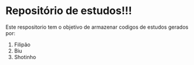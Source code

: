 # Repositório de estudos!!!

Este respositorio tem o objetivo de armazenar codigos de estudos gerados por:
1. Filipão
2. Biu
3. Shotinho


